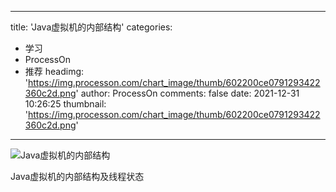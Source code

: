 
---
title: 'Java虚拟机的内部结构'
categories: 
 - 学习
 - ProcessOn
 - 推荐
headimg: 'https://img.processon.com/chart_image/thumb/602200ce0791293422360c2d.png'
author: ProcessOn
comments: false
date: 2021-12-31 10:26:25
thumbnail: 'https://img.processon.com/chart_image/thumb/602200ce0791293422360c2d.png'
---

<div>   
<img class="thumb" alt="Java虚拟机的内部结构" src="https://img.processon.com/chart_image/thumb/602200ce0791293422360c2d.png" referrerpolicy="no-referrer">
<p>Java虚拟机的内部结构及线程状态</p>  
</div>
            